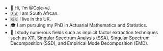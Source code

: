 - 👋 Hi, I’m @Cole-vJ.
- 🇿🇦 I am South Afrcan.
- 🇬🇧 I live in the UK.
- 🎓 I am pursuing my PhD in Actuarial Mathematics and Statistics.
- 📖 I study numerous fields such as implicit factor extraction techniques such as X11, Singular Spectrum Analysis (SSA), Singular Spectrum Decomposition (SSD), and Empirical Mode Decomposition (EMD).

